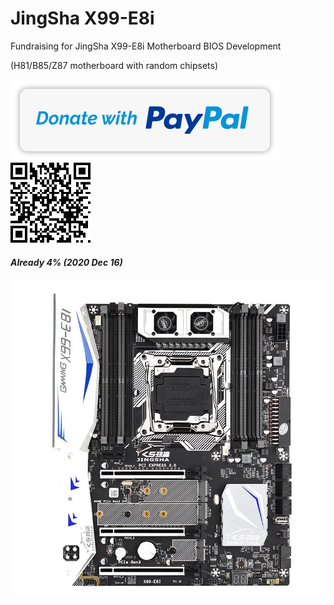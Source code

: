 # JingSha X99-E8i
Fundraising for JingSha X99-E8i Motherboard BIOS Development

(H81/B85/Z87 motherboard with random chipsets)

<a href="https://www.paypal.com/donate?hosted_button_id=ASF2H5CU95MUQ">
  <img src="https://raw.githubusercontent.com/BIOS-iEngineer/PNG/main/PayPal.png" alt="Donate with PayPal" />
</a>
<a href="https://www.paypal.com/donate?hosted_button_id=ASF2H5CU95MUQ">
  <img src="https://raw.githubusercontent.com/BIOS-iEngineer/PNG/main/QR-PayPal.png" alt="Donate with PayPal" />
</a>

##### Already 4% (2020 Dec 16)

<img src="https://raw.githubusercontent.com/BIOS-iEngineer/PNG/main/X99-E8i-Board.jpg" alt="BIOS for JingSha X99-E8i" />
